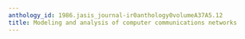 ```yaml
---
anthology_id: 1986.jasis_journal-ir0anthology0volumeA37A5.12
title: Modeling and analysis of computer communications networks
---
```

